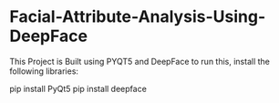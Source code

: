 # Facial-Attribute-Analysis-Using-DeepFace

This Project is Built using PYQT5 and DeepFace to run this, install the following libraries:

pip install PyQt5
pip install deepface
